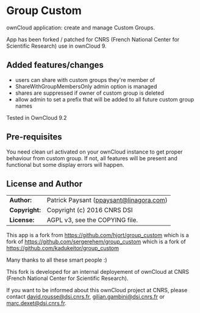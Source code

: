 # Group Custom

ownCloud application: create and manage Custom Groups.

App has been forked / patched for CNRS (French National Center for Scientific Research) use in ownCloud 9.

## Added features/changes

* users can share with custom groups they're member of
* ShareWithGroupMembersOnly admin option is managed
* shares are suppressed if owner of custom group is deleted
* allow admin to set a prefix that will be added to all future custom group names

Tested in OwnCloud 9.2

## Pre-requisites

You need clean url activated on your ownCloud instance to get proper behaviour from custom group. If not, all features will be present and functional but some display errors will happen.

## License and Author

|                      |                                          |
|:---------------------|:-----------------------------------------|
| **Author:**          | Patrick Paysant (<ppaysant@linagora.com>)
| **Copyright:**       | Copyright (c) 2016 CNRS DSI
| **License:**         | AGPL v3, see the COPYING file.

This app is a fork from
https://github.com/hjort/group_custom which is a fork of
https://github.com/sergerehem/group_custom which is a fork of
https://github.com/kadukeitor/group_custom

Many thanks to all these smart people :)

This fork is developed for an internal deployement of ownCloud at CNRS (French
National Center for Scientific Research).

If you want to be informed about this ownCloud project at CNRS, please contact
david.rousse@dsi.cnrs.fr, gilian.gambini@dsi.cnrs.fr or marc.dexet@dsi.cnrs.fr.
